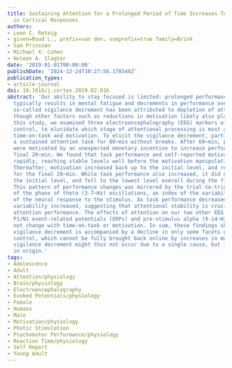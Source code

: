 ```yaml
---
title: Sustaining Attention for a Prolonged Period of Time Increases Temporal Variability
  in Cortical Responses
authors:
- Leon C. Reteig
- given=Ruud L., prefix=van den, useprefix=true family=Brink
- Sam Prinssen
- Michael X. Cohen
- Heleen A. Slagter
date: '2019-01-01T00:00:00'
publishDate: '2024-12-24T10:27:56.178546Z'
publication_types:
- article-journal
doi: 10.1016/j.cortex.2019.02.016
abstract: 'Our ability to stay focused is limited: prolonged performance of a task
  typically results in mental fatigue and decrements in performance over time. This
  so-called vigilance decrement has been attributed to depletion of attentional resources,
  though other factors such as reductions in motivation likely also play a role. In
  this study, we examined three electroencephalography (EEG) markers of attentional
  control, to elucidate which stage of attentional processing is most affected by
  time-on-task and motivation. To elicit the vigilance decrement, participants performed
  a sustained attention task for 80~min without breaks. After 60~min, participants
  were motivated by an unexpected monetary incentive to increase performance in the
  final 20~min. We found that task performance and self-reported motivation declined
  rapidly, reaching stable levels well before the motivation manipulation was introduced.
  Thereafter, motivation increased back up to the initial level, and remained there
  for the final 20~min. While task performance also increased, it did not return to
  the initial level, and fell to the lowest level overall during the final 10~min.
  This pattern of performance changes was mirrored by the trial-to-trial consistency
  of the phase of theta (3-7~Hz) oscillations, an index of the variability in timing
  of the neural response to the stimulus. As task performance decreased, temporal
  variability increased, suggesting that attentional stability is crucial for sustained
  attention performance. The effects of attention on our two other EEG measures-early
  P1/N1 event-related potentials (ERPs) and pre-stimulus alpha (9-14~Hz) power-did
  not change with time-on-task or motivation. In sum, these findings show that the
  vigilance decrement is accompanied by a decline in only some facets of attentional
  control, which cannot be fully brought back online by increases in motivation. The
  vigilance decrement might thus not occur due to a single cause, but is likely multifactorial
  in origin.'
tags:
- Adolescence
- Adult
- Attention/physiology
- Brain/physiology
- Electroencephalography
- Evoked Potentials/physiology
- Female
- Humans
- Male
- Motivation/physiology
- Photic Stimulation
- Psychomotor Performance/physiology
- Reaction Time/physiology
- Self Report
- Young Adult
---
```

